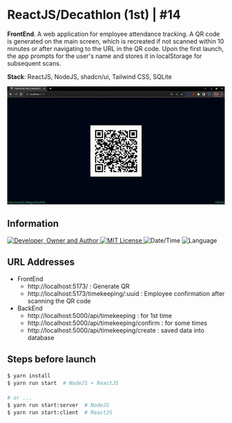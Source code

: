 # ReactJS/Decathlon (1st) | #14
**FrontEnd**. A web application for employee attendance tracking. A QR code is generated on the main screen, which is recreated if not scanned within 10 minutes or after navigating to the URL in the QR code. Upon the first launch, the app prompts for the user's name and stores it in localStorage for subsequent scans.

**Stack**: ReactJS, NodeJS, shadcn/ui, Tailwind CSS, SQLite

![](result.gif)

## Information
<div id="information" align="left">
  <a href="https://github.com/MoguchiyDD" target="_blank">
    <img alt="Developer, Owner and Author" src="https://img.shields.io/badge/Developer,%20Owner%20and%20Author-МогучийДД%20(MoguchiyDD)-FF4F1E?style=for-the-badge" />
  </a>
  <a href="../../../LICENSE" target="_blank">
    <img alt="MIT License" src="https://img.shields.io/badge/License-MIT%20License-6A1B9A?style=for-the-badge" />
  </a>
  <img alt="Date/Time" src="https://img.shields.io/badge/Date/Time-~1 Day-F9A825?style=for-the-badge" />
  <img alt="Language" src="https://img.shields.io/badge/Language-Russian-00897b?style=for-the-badge" />
  <!-- <a href="https://youtu.be/FOalhy-8uvM" target="_blank">
    <img alt="YouTube" src="https://img.shields.io/badge/Result-YouTube-FF0000?style=for-the-badge" />
  </a> -->
</div>

## URL Addresses
- FrontEnd
  - http://localhost:5173/ : Generate QR
  - http://localhost:5173/timekeeping/:uuid : Employee confirmation after scanning the QR code
- BackEnd
  - http://localhost:5000/api/timekeeping : for 1st time
  - http://localhost:5000/api/timekeeping/confirm : for some times
  - http://localhost:5000/api/timekeeping/create : saved data into database

## Steps before launch
```Bash
$ yarn install
$ yarn run start  # NodeJS + ReactJS

# or ...
$ yarn run start:server  # NodeJS
$ yarn run start:client  # ReactJS
```
